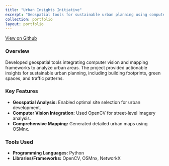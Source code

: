 ```yaml
---
title: "Urban Insights Initiative"
excerpt: "Geospatial tools for sustainable urban planning using computer vision and mapping frameworks."
collection: portfolio
layout: portfolio
---
```

[View on Github](https://github.com/paawandesai/site_analysis_python_code)

### Overview
Developed geospatial tools integrating computer vision and mapping frameworks to analyze urban areas. The project provided actionable insights for sustainable urban planning, including building footprints, green spaces, and traffic patterns.

### Key Features
- **Geospatial Analysis:** Enabled optimal site selection for urban development.
- **Computer Vision Integration:** Used OpenCV for street-level imagery analysis.
- **Comprehensive Mapping:** Generated detailed urban maps using OSMnx.

### Tools Used
- **Programming Languages:** Python  
- **Libraries/Frameworks:** OpenCV, OSMnx, NetworkX
